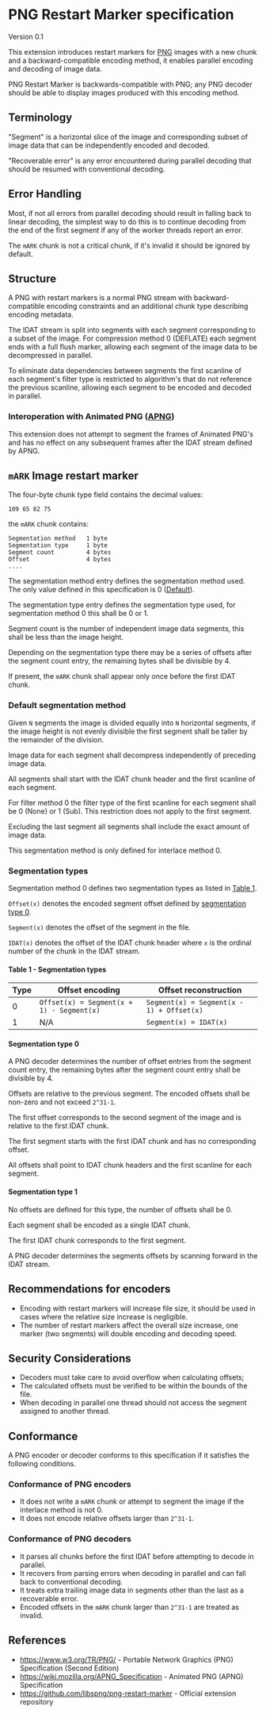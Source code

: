 # PNG Restart Marker specification

Version 0.1

This extension introduces restart markers for [PNG](https://www.w3.org/TR/PNG/) images
with a new chunk and a backward-compatible encoding method,
it enables parallel encoding and decoding of image data.

PNG Restart Marker is backwards-compatible with PNG;
any PNG decoder should be able to display images produced with this encoding method.

## Terminology

"Segment" is a horizontal slice of the image and corresponding subset of image data that can be independently
encoded and decoded.

"Recoverable error" is any error encountered during parallel decoding that should be resumed with conventional decoding.

## Error Handling

Most, if not all errors from parallel decoding should result in falling back to linear decoding,
the simplest way to do this is to continue decoding from the end of the first segment
if any of the worker threads report an error.

The `mARK` chunk is not a critical chunk, if it's invalid it should be ignored by default.

## Structure

A PNG with restart markers is a normal PNG stream with backward-compatible encoding constraints
and an additional chunk type describing encoding metadata.

The IDAT stream is split into segments with each segment corresponding to a subset of the image.
For compression method 0 (DEFLATE) each segment ends with a full flush marker,
allowing each segment of the image data to be decompressed in parallel.

To eliminate data dependencies between segments the first scanline of each segment's
filter type is restricted to algorithm's that do not reference the previous scanline,
allowing each segment to be encoded and decoded in parallel.

### Interoperation with Animated PNG ([APNG](https://wiki.mozilla.org/APNG_Specification))

This extension does not attempt to segment the frames of Animated PNG's
and has no effect on any subsequent frames after the IDAT stream defined by APNG.

## `mARK` Image restart marker

The four-byte chunk type field contains the decimal values:

```
109 65 82 75
```

the `mARK` chunk contains:

```
Segmentation method   1 byte
Segmentation type     1 byte
Segment count         4 bytes
Offset                4 bytes
....                 
```

The segmentation method entry defines the segmentation method used.
The only value defined in this specification is 0 ([Default](#default-segmentation-method)).

The segmentation type entry defines the segmentation type used, for segmentation method 0
this shall be 0 or 1.

Segment count is the number of independent image data segments,
this shall be less than the image height.

Depending on the segmentation type there may be a series of offsets after the segment count entry,
the remaining bytes shall be divisible by 4.
 
If present, the `mARK` chunk shall appear only once before the first IDAT chunk.

### Default segmentation method

Given `N` segments the image is divided equally into `N` horizontal segments,
if the image height is not evenly divisible the first segment shall be taller by the remainder of the division.

Image data for each segment shall decompress independently of preceding image data.

All segments shall start with the IDAT chunk header and the first scanline of each segment.

For filter method 0 the filter type of the first scanline for each segment shall be 0 (None) or 1 (Sub).
This restriction does not apply to the first segment.

Excluding the last segment all segments shall include the exact amount of image data.

This segmentation method is only defined for interlace method 0.

### Segmentation types

Segmentation method 0 defines two segmentation types as listed in [Table 1](#table-1-segmentation-types).

`Offset(x)` denotes the encoded segment offset defined by [segmentation type 0](#segmentation-type-0).

`Segment(x)` denotes the offset of the segment in the file.

`IDAT(x)` denotes the offset of the IDAT chunk header where `x` is the ordinal number of the chunk in the IDAT stream.

#### Table 1 - Segmentation types

| Type | Offset encoding                           | Offset reconstruction                     |
|------|-------------------------------------------|-------------------------------------------|
| 0    | `Offset(x) = Segment(x + 1) - Segment(x)` | `Segment(x) = Segment(x - 1) + Offset(x)` |
| 1    | N/A                                       | `Segment(x) = IDAT(x)`                    |

#### Segmentation type 0

A PNG decoder determines the number of offset entries from the segment count entry,
the remaining bytes after the segment count entry shall be divisible by 4.

Offsets are relative to the previous segment.
The encoded offsets shall be non-zero and not exceed `2^31-1`.

The first offset corresponds to the second segment of the image and is relative to
the first IDAT chunk.

The first segment starts with the first IDAT chunk and has no corresponding offset.

All offsets shall point to IDAT chunk headers and the first scanline for each segment.


#### Segmentation type 1

No offsets are defined for this type, the number of offsets shall be 0.

Each segment shall be encoded as a single IDAT chunk.

The first IDAT chunk corresponds to the first segment.

A PNG decoder determines the segments offsets by scanning forward in the IDAT stream.

## Recommendations for encoders

* Encoding with restart markers will increase file size,
it should be used in cases where the relative size increase is negligible.
* The number of restart markers affect the overall size increase,
one marker (two segments) will double encoding and decoding speed.

## Security Considerations

* Decoders must take care to avoid overflow when calculating offsets;
* The calculated offsets must be verified to be within the bounds of the file.
* When decoding in parallel one thread should not access the segment assigned to another thread.

## Conformance

A PNG encoder or decoder conforms to this specification if it satisfies the following conditions.

### Conformance of PNG encoders

* It does not write a `mARK` chunk or attempt to segment the image if the interlace method is not 0.
* It does not encode relative offsets larger than `2^31-1`.

### Conformance of PNG decoders

* It parses all chunks before the first IDAT before attempting to decode in parallel.
* It recovers from parsing errors when decoding in parallel and can fall back to conventional decoding.
* It treats extra trailing image data in segments other than the last as a recoverable error.
* Encoded offsets in the `mARK` chunk larger than `2^31-1` are treated as invalid.

## References

* https://www.w3.org/TR/PNG/ - Portable Network Graphics (PNG) Specification (Second Edition)
* https://wiki.mozilla.org/APNG_Specification - Animated PNG (APNG) Specification
* https://github.com/libspng/png-restart-marker - Official extension repository
